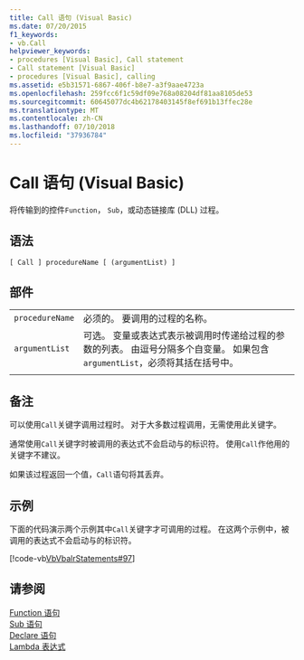 ```yaml
---
title: Call 语句 (Visual Basic)
ms.date: 07/20/2015
f1_keywords:
- vb.Call
helpviewer_keywords:
- procedures [Visual Basic], Call statement
- Call statement [Visual Basic]
- procedures [Visual Basic], calling
ms.assetid: e5b31571-6867-406f-b8e7-a3f9aae4723a
ms.openlocfilehash: 259fcc6f1c59df09e768a08204df81aa8105de53
ms.sourcegitcommit: 60645077dc4b62178403145f8ef691b13ffec28e
ms.translationtype: MT
ms.contentlocale: zh-CN
ms.lasthandoff: 07/10/2018
ms.locfileid: "37936784"
---
```

# <a name="call-statement-visual-basic"></a>Call 语句 (Visual Basic)
将传输到的控件`Function`， `Sub`，或动态链接库 (DLL) 过程。  
  
## <a name="syntax"></a>语法  
  
```  
[ Call ] procedureName [ (argumentList) ]  
```  
  
## <a name="parts"></a>部件  
|||
|---|---|
|`procedureName`|必须的。 要调用的过程的名称。|
|`argumentList`|可选。 变量或表达式表示被调用时传递给过程的参数的列表。 由逗号分隔多个自变量。 如果包含`argumentList`，必须将其括在括号中。|
|||
  
## <a name="remarks"></a>备注  
 可以使用`Call`关键字调用过程时。 对于大多数过程调用，无需使用此关键字。  
  
 通常使用`Call`关键字时被调用的表达式不会启动与的标识符。 使用`Call`作他用的关键字不建议。  
  
 如果该过程返回一个值，`Call`语句将其丢弃。  
  
## <a name="example"></a>示例  
 下面的代码演示两个示例其中`Call`关键字才可调用的过程。 在这两个示例中，被调用的表达式不会启动与的标识符。  
  
 [!code-vb[VbVbalrStatements#97](../../../visual-basic/language-reference/error-messages/codesnippet/VisualBasic/call-statement_1.vb)]  
  
## <a name="see-also"></a>请参阅  
 [Function 语句](../../../visual-basic/language-reference/statements/function-statement.md)  
 [Sub 语句](../../../visual-basic/language-reference/statements/sub-statement.md)  
 [Declare 语句](../../../visual-basic/language-reference/statements/declare-statement.md)  
 [Lambda 表达式](../../../visual-basic/programming-guide/language-features/procedures/lambda-expressions.md)
